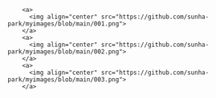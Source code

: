 
        <a>
          <img align="center" src="https://github.com/sunha-park/myimages/blob/main/001.png">
        </a>
        <a>
          <img align="center" src="https://github.com/sunha-park/myimages/blob/main/002.png">
        </a>
        <a>
          <img align="center" src="https://github.com/sunha-park/myimages/blob/main/003.png">
        </a>
